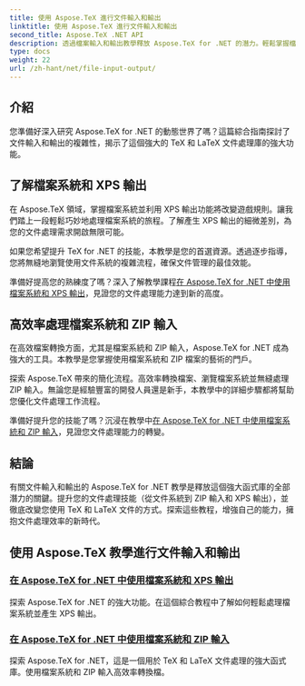 ```yaml
---
title: 使用 Aspose.TeX 進行文件輸入和輸出
linktitle: 使用 Aspose.TeX 進行文件輸入和輸出
second_title: Aspose.TeX .NET API
description: 透過檔案輸入和輸出教學釋放 Aspose.TeX for .NET 的潛力。輕鬆掌握檔案系統處理、ZIP 輸入和 XPS 輸出。
type: docs
weight: 22
url: /zh-hant/net/file-input-output/
---
```

## 介紹

您準備好深入研究 Aspose.TeX for .NET 的動態世界了嗎？這篇綜合指南探討了文件輸入和輸出的複雜性，揭示了這個強大的 TeX 和 LaTeX 文件處理庫的強大功能。

## 了解檔案系統和 XPS 輸出
在 Aspose.TeX 領域，掌握檔案系統並利用 XPS 輸出功能將改變遊戲規則。讓我們踏上一段輕鬆巧妙地處理檔案系統的旅程。了解產生 XPS 輸出的細微差別，為您的文件處理需求開啟無限可能。

如果您希望提升 TeX for .NET 的技能，本教學是您的首選資源。透過逐步指導，您將無縫地瀏覽使用文件系統的複雜流程，確保文件管理的最佳效能。

準備好提高您的熟練度了嗎？深入了解教學課程[在 Aspose.TeX for .NET 中使用檔案系統和 XPS 輸出](./filesystem-input-xps-output/)，見證您的文件處理能力達到新的高度。

## 高效率處理檔案系統和 ZIP 輸入
在高效檔案轉換方面，尤其是檔案系統和 ZIP 輸入，Aspose.TeX for .NET 成為強大的工具。本教學是您掌握使用檔案系統和 ZIP 檔案的藝術的門戶。

探索 Aspose.TeX 帶來的簡化流程。高效率轉換檔案、瀏覽檔案系統並無縫處理 ZIP 輸入。無論您是經驗豐富的開發人員還是新手，本教學中的詳細步驟都將幫助您優化文件處理工作流程。

準備好提升您的技能了嗎？沉浸在教學中[在 Aspose.TeX for .NET 中使用檔案系統和 ZIP 輸入](./required-inputs-from-filesystem-and-zip/)，見證您文件處理能力的轉變。

## 結論
有關文件輸入和輸出的 Aspose.TeX for .NET 教學是釋放這個強大函式庫的全部潛力的關鍵。提升您的文件處理技能（從文件系統到 ZIP 輸入和 XPS 輸出），並徹底改變您使用 TeX 和 LaTeX 文件的方式。探索這些教程，增強自己的能力，擁抱文件處理效率的新時代。
## 使用 Aspose.TeX 教學進行文件輸入和輸出
### [在 Aspose.TeX for .NET 中使用檔案系統和 XPS 輸出](./filesystem-input-xps-output/)
探索 Aspose.TeX for .NET 的強大功能。在這個綜合教程中了解如何輕鬆處理檔案系統並產生 XPS 輸出。
### [在 Aspose.TeX for .NET 中使用檔案系統和 ZIP 輸入](./required-inputs-from-filesystem-and-zip/)
探索 Aspose.TeX for .NET，這是一個用於 TeX 和 LaTeX 文件處理的強大函式庫。使用檔案系統和 ZIP 輸入高效率轉換檔。